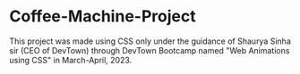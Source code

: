 # Coffee-Machine-Project
This project was made using CSS only under the guidance of Shaurya Sinha sir (CEO of DevTown) through DevTown Bootcamp named "Web Animations using CSS" in March-April, 2023.
